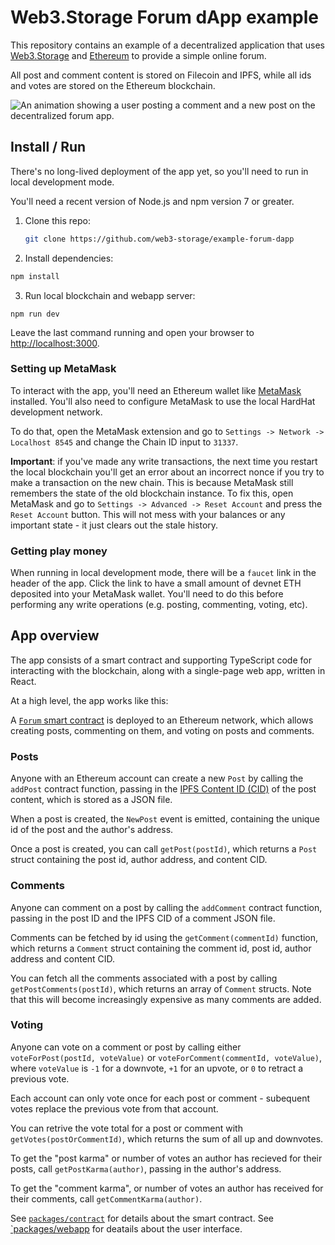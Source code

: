 # Web3.Storage Forum dApp example

This repository contains an example of a decentralized application that uses [Web3.Storage](https://web3.storage) and [Ethereum](https://ethereum.org) to provide a simple online forum. 

All post and comment content is stored on Filecoin and IPFS, while all ids and votes are stored on the Ethereum blockchain.

![An animation showing a user posting a comment and a new post on the decentralized forum app.](./img/w3news.gif)

## Install / Run

There's no long-lived deployment of the app yet, so you'll need to run in local development mode.

You'll need a recent version of Node.js and npm version 7 or greater.

1. Clone this repo:

   ```bash
   git clone https://github.com/web3-storage/example-forum-dapp
   ```

2. Install dependencies:

  ```bash
  npm install
  ```

3. Run local blockchain and webapp server:

  ```
  npm run dev
  ```

Leave the last command running and open your browser to [http://localhost:3000](http://localhost:3000).

### Setting up MetaMask

To interact with the app, you'll need an Ethereum wallet like [MetaMask](https://metamask.io) installed.
You'll also need to configure MetaMask to use the local HardHat development network. 

To do that, open the MetaMask extension and go to `Settings -> Network -> Localhost 8545` and change the Chain ID input to `31337`.

**Important**: if you've made any write transactions, the next time you restart the local blockchain you'll get an error about an incorrect nonce if you try to make a transaction on the new chain. This is because MetaMask still remembers the state of the old blockchain instance. To fix this, open MetaMask and go to `Settings -> Advanced -> Reset Account` and press the `Reset Account` button. This will not mess with your balances or any important state - it just clears out the stale history.

### Getting play money

When running in local development mode, there will be a `faucet` link in the header of the app. Click the link to have a small amount of devnet ETH deposited into your MetaMask wallet. You'll need to do this before performing any write operations (e.g. posting, commenting, voting, etc).

## App overview

The app consists of a smart contract and supporting TypeScript code for interacting with the blockchain, along with a single-page web app, written in React.

At a high level, the app works like this:

A [`Forum` smart contract][src-forum-sol] is deployed to an Ethereum network, which allows creating posts, commenting on them, and voting on posts and comments.

### Posts

Anyone with an Ethereum account can create a new `Post` by calling the `addPost` contract function, passing in the [IPFS Content ID (CID)][ipfs-docs-cid] of the post content, which is stored as a JSON file.

When a post is created, the `NewPost` event is emitted, containing the unique id of the post and the author's address.

Once a post is created, you can call `getPost(postId)`, which returns a `Post` struct containing the post id, author address, and content CID.

### Comments

Anyone can comment on a post by calling the `addComment` contract function, passing in the post ID and the IPFS CID of a comment JSON file.

Comments can be fetched by id using the `getComment(commentId)` function, which returns a `Comment` struct containing the comment id, post id, author address and content CID.

You can fetch all the comments associated with a post by calling `getPostComments(postId)`, which returns an array of `Comment` structs. Note that this will become increasingly expensive as many comments are added.

### Voting

Anyone can vote on a comment or post by calling either `voteForPost(postId, voteValue)` or `voteForComment(commentId, voteValue)`, where `voteValue` is `-1` for a downvote, `+1` for an upvote, or `0` to retract a previous vote.

Each account can only vote once for each post or comment - subequent votes replace the previous vote from that account.

You can retrive the vote total for a post or comment with `getVotes(postOrCommentId)`, which returns the sum of all up and downvotes.

To get the "post karma" or number of votes an author has recieved for their posts, call `getPostKarma(author)`, passing in the author's address.

To get the "comment karma", or number of votes an author has received for their comments, call `getCommentKarma(author)`.

See [`packages/contract`](./packages/contract/README.md) for details about the smart contract.
See [`packages/webapp](./packages/webapp/README.md) for deatails about the user interface.


[src-forum-sol]: ./packages/contract/contracts/Forum.sol

[ipfs-docs-cid]: https://docs.ipfs.io/concepts/content-addressing/
